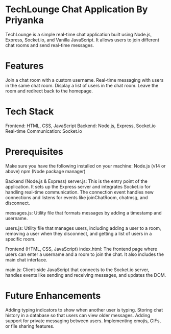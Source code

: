 

# TechLounge Chat Application By Priyanka
TechLounge is a simple real-time chat application built using Node.js, Express, Socket.io, and Vanilla JavaScript. It allows users to join different chat rooms and send real-time messages.

# Features
Join a chat room with a custom username. 
Real-time messaging with users in the same chat room. 
Display a list of users in the chat room. Leave the room and redirect back to the homepage.  

# Tech Stack 
Frontend: HTML, CSS, JavaScript 
Backend: Node.js, Express, Socket.io 
Real-time Communication: Socket.io 


# Prerequisites 
Make sure you have the following installed on your machine:
Node.js (v14 or above) npm (Node package manager)

Backend (Node.js & Express) server.js: This is the entry point of the application. It sets up the Express server and integrates Socket.io for handling real-time communication. The connection event handles new connections and listens for events like joinChatRoom, chatmsg, and disconnect.

messages.js: Utility file that formats messages by adding a timestamp and username.

users.js: Utility file that manages users, including adding a user to a room, removing a user when they disconnect, and getting a list of users in a specific room.

Frontend (HTML, CSS, JavaScript) index.html: The frontend page where users can enter a username and a room to join the chat. It also includes the main chat interface. 

main.js: Client-side JavaScript that connects to the Socket.io server, handles events like sending and receiving messages, and updates the DOM. 

# Future Enhancements 
Adding typing indicators to show when another user is typing. Storing chat history in a database so that users can view older messages. Adding support for private messaging between users. Implementing emojis, GIFs, or file sharing features.
